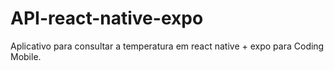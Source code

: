 # API-react-native-expo
Aplicativo para consultar a temperatura em react native + expo para Coding Mobile.
